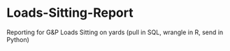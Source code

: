 # Loads-Sitting-Report
Reporting for G&amp;P Loads Sitting on yards (pull in SQL, wrangle in R, send in Python)
